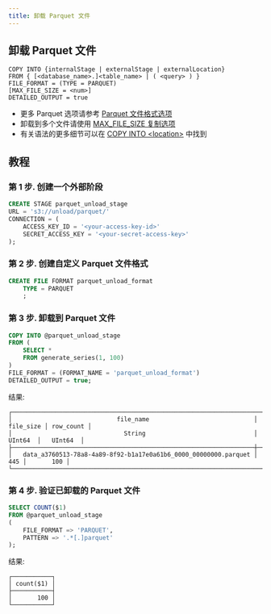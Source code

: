 ```yaml
---
title: 卸载 Parquet 文件
---
```


## 卸载 Parquet 文件

```
COPY INTO {internalStage | externalStage | externalLocation}
FROM { [<database_name>.]<table_name> | ( <query> ) }
FILE_FORMAT = (TYPE = PARQUET)
[MAX_FILE_SIZE = <num>]
DETAILED_OUTPUT = true
```

- 更多 Parquet 选项请参考 [Parquet 文件格式选项](/sql/sql-reference/file-format-options#parquet-options)
- 卸载到多个文件请使用 [MAX_FILE_SIZE 复制选项](/sql/sql-commands/dml/dml-copy-into-location#copyoptions)
- 有关语法的更多细节可以在 [COPY INTO <location\>](/sql/sql-commands/dml/dml-copy-into-location) 中找到

## 教程

### 第 1 步. 创建一个外部阶段

```sql
CREATE STAGE parquet_unload_stage 
URL = 's3://unload/parquet/' 
CONNECTION = (
    ACCESS_KEY_ID = '<your-access-key-id>' 
    SECRET_ACCESS_KEY = '<your-secret-access-key>'
);
```

### 第 2 步. 创建自定义 Parquet 文件格式

```sql
CREATE FILE FORMAT parquet_unload_format 
    TYPE = PARQUET
    ;
```

### 第 3 步. 卸载到 Parquet 文件

```sql
COPY INTO @parquet_unload_stage 
FROM (
    SELECT * 
    FROM generate_series(1, 100)
) 
FILE_FORMAT = (FORMAT_NAME = 'parquet_unload_format')
DETAILED_OUTPUT = true;
```

结果:
```text
┌───────────────────────────────────────────────────────────────────────────────────────────┐
│                             file_name                             │ file_size │ row_count │
│                               String                              │   UInt64  │   UInt64  │
├───────────────────────────────────────────────────────────────────┼───────────┼───────────┤
│   data_a3760513-78a8-4a89-8f92-b1a17e0a61b6_0000_00000000.parquet │       445 │       100 │
└───────────────────────────────────────────────────────────────────────────────────────────┘
```

### 第 4 步. 验证已卸载的 Parquet 文件

```sql
SELECT COUNT($1)
FROM @parquet_unload_stage
(
    FILE_FORMAT => 'PARQUET', 
    PATTERN => '.*[.]parquet'
);
```

结果:
```text
┌───────────┐
│ count($1) │
├───────────┤
│       100 │
└───────────┘
```